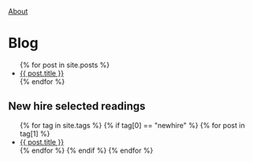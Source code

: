 [About](/about.md)

# Blog
<ul>
  {% for post in site.posts %}
    <li>
      <a href="{{ post.url }}">{{ post.title }}</a>
    </li>
  {% endfor %}
</ul>

## New hire selected readings
<ul>
  {% for tag in site.tags %}
    {% if tag[0] == "newhire" %}
      {% for post in tag[1] %}
        <li>
          <a href="{{ post.url }}">{{ post.title }}</a>
        </li>
      {% endfor %}
    {% endif %}
  {% endfor %}
</ul>
